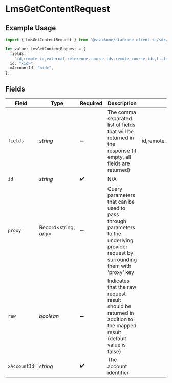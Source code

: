 # LmsGetContentRequest

## Example Usage

```typescript
import { LmsGetContentRequest } from "@stackone/stackone-client-ts/sdk/models/operations";

let value: LmsGetContentRequest = {
  fields:
    "id,remote_id,external_reference,course_ids,remote_course_ids,title,description,additional_data,languages,content_url,mobile_launch_content_url,content_type,cover_url,active,duration,order,categories,skills,updated_at,created_at,provider,localizations,tags",
  id: "<id>",
  xAccountId: "<id>",
};
```

## Fields

| Field                                                                                                                                                                                                                                                           | Type                                                                                                                                                                                                                                                            | Required                                                                                                                                                                                                                                                        | Description                                                                                                                                                                                                                                                     | Example                                                                                                                                                                                                                                                         |
| --------------------------------------------------------------------------------------------------------------------------------------------------------------------------------------------------------------------------------------------------------------- | --------------------------------------------------------------------------------------------------------------------------------------------------------------------------------------------------------------------------------------------------------------- | --------------------------------------------------------------------------------------------------------------------------------------------------------------------------------------------------------------------------------------------------------------- | --------------------------------------------------------------------------------------------------------------------------------------------------------------------------------------------------------------------------------------------------------------- | --------------------------------------------------------------------------------------------------------------------------------------------------------------------------------------------------------------------------------------------------------------- |
| `fields`                                                                                                                                                                                                                                                        | *string*                                                                                                                                                                                                                                                        | :heavy_minus_sign:                                                                                                                                                                                                                                              | The comma separated list of fields that will be returned in the response (if empty, all fields are returned)                                                                                                                                                    | id,remote_id,external_reference,course_ids,remote_course_ids,title,description,additional_data,languages,content_url,mobile_launch_content_url,content_type,cover_url,active,duration,order,categories,skills,updated_at,created_at,provider,localizations,tags |
| `id`                                                                                                                                                                                                                                                            | *string*                                                                                                                                                                                                                                                        | :heavy_check_mark:                                                                                                                                                                                                                                              | N/A                                                                                                                                                                                                                                                             |                                                                                                                                                                                                                                                                 |
| `proxy`                                                                                                                                                                                                                                                         | Record<string, *any*>                                                                                                                                                                                                                                           | :heavy_minus_sign:                                                                                                                                                                                                                                              | Query parameters that can be used to pass through parameters to the underlying provider request by surrounding them with 'proxy' key                                                                                                                            |                                                                                                                                                                                                                                                                 |
| `raw`                                                                                                                                                                                                                                                           | *boolean*                                                                                                                                                                                                                                                       | :heavy_minus_sign:                                                                                                                                                                                                                                              | Indicates that the raw request result should be returned in addition to the mapped result (default value is false)                                                                                                                                              |                                                                                                                                                                                                                                                                 |
| `xAccountId`                                                                                                                                                                                                                                                    | *string*                                                                                                                                                                                                                                                        | :heavy_check_mark:                                                                                                                                                                                                                                              | The account identifier                                                                                                                                                                                                                                          |                                                                                                                                                                                                                                                                 |